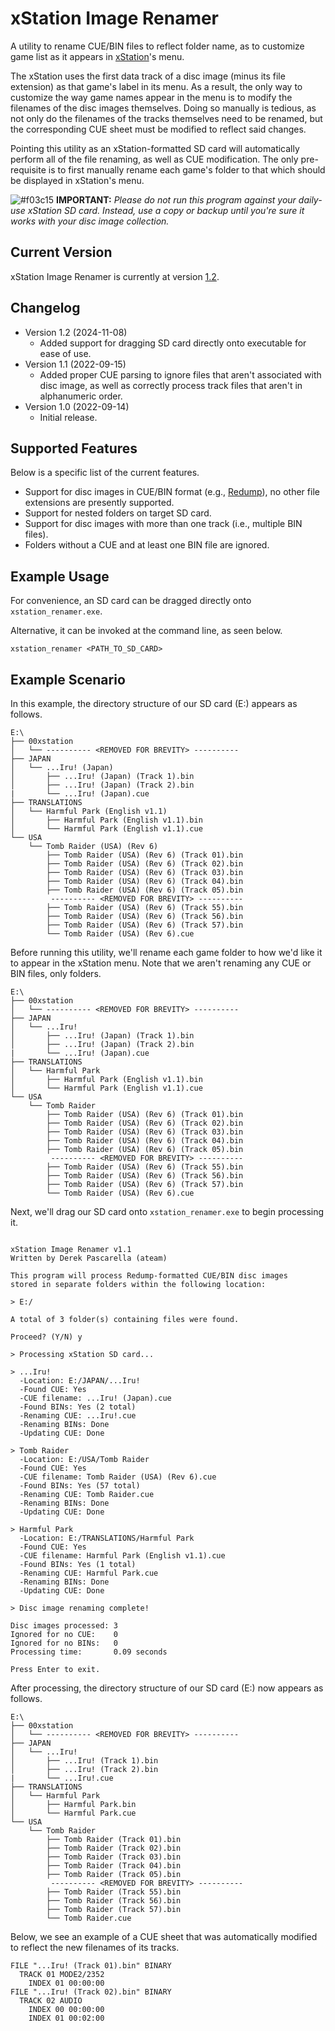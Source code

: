 # xStation Image Renamer
A utility to rename CUE/BIN files to reflect folder name, as to customize game list as it appears in [xStation](https://github.com/x-station)'s menu.

The xStation uses the first data track of a disc image (minus its file extension) as that game's label in its menu. As a result, the only way to customize the way game names appear in the menu is to modify the filenames of the disc images themselves. Doing so manually is tedious, as not only do the filenames of the tracks themselves need to be renamed, but the corresponding CUE sheet must be modified to reflect said changes.

Pointing this utility as an xStation-formatted SD card will automatically perform all of the file renaming, as well as CUE modification. The only pre-requisite is to first manually rename each game's folder to that which should be displayed in xStation's menu.

![#f03c15](https://via.placeholder.com/15/f03c15/f03c15.png) **IMPORTANT:** *Please do not run this program against your daily-use xStation SD card. Instead, use a copy or backup until you're sure it works with your disc image collection.*

## Current Version
xStation Image Renamer is currently at version [1.2](https://github.com/DerekPascarella/xStation-Image-Renamer/raw/main/xstation_renamer.exe).

## Changelog
* Version 1.2 (2024-11-08)
  * Added support for dragging SD card directly onto executable for ease of use.
* Version 1.1 (2022-09-15)
  * Added proper CUE parsing to ignore files that aren't associated with disc image, as well as correctly process track files that aren't in alphanumeric order.
* Version 1.0 (2022-09-14)
  * Initial release.

## Supported Features
Below is a specific list of the current features.

* Support for disc images in CUE/BIN format (e.g., [Redump](http://redump.org/)), no other file extensions are presently supported.
* Support for nested folders on target SD card.
* Support for disc images with more than one track (i.e., multiple BIN files).
* Folders without a CUE and at least one BIN file are ignored.

## Example Usage
For convenience, an SD card can be dragged directly onto `xstation_renamer.exe`.

Alternative, it can be invoked at the command line, as seen below.

```
xstation_renamer <PATH_TO_SD_CARD>
```

## Example Scenario
In this example, the directory structure of our SD card (E:\) appears as follows.

```
E:\
├── 00xstation
│   └── ---------- <REMOVED FOR BREVITY> ----------
├── JAPAN
│   └── ...Iru! (Japan)
│       ├── ...Iru! (Japan) (Track 1).bin
│       ├── ...Iru! (Japan) (Track 2).bin
|       └── ...Iru! (Japan).cue
├── TRANSLATIONS
│   └── Harmful Park (English v1.1)
│       ├── Harmful Park (English v1.1).bin
│       └── Harmful Park (English v1.1).cue
└── USA
    └── Tomb Raider (USA) (Rev 6)
        ├── Tomb Raider (USA) (Rev 6) (Track 01).bin
        ├── Tomb Raider (USA) (Rev 6) (Track 02).bin
        ├── Tomb Raider (USA) (Rev 6) (Track 03).bin
        ├── Tomb Raider (USA) (Rev 6) (Track 04).bin
        ├── Tomb Raider (USA) (Rev 6) (Track 05).bin
         ---------- <REMOVED FOR BREVITY> ----------
        ├── Tomb Raider (USA) (Rev 6) (Track 55).bin
        ├── Tomb Raider (USA) (Rev 6) (Track 56).bin
        ├── Tomb Raider (USA) (Rev 6) (Track 57).bin
        └── Tomb Raider (USA) (Rev 6).cue
```

Before running this utility, we'll rename each game folder to how we'd like it to appear in the xStation menu. Note that we aren't renaming any CUE or BIN files, only folders.

```
E:\
├── 00xstation
│   └── ---------- <REMOVED FOR BREVITY> ----------
├── JAPAN
│   └── ...Iru!
│       ├── ...Iru! (Japan) (Track 1).bin
│       ├── ...Iru! (Japan) (Track 2).bin
|       └── ...Iru! (Japan).cue
├── TRANSLATIONS
│   └── Harmful Park
│       ├── Harmful Park (English v1.1).bin
│       └── Harmful Park (English v1.1).cue
└── USA
    └── Tomb Raider
        ├── Tomb Raider (USA) (Rev 6) (Track 01).bin
        ├── Tomb Raider (USA) (Rev 6) (Track 02).bin
        ├── Tomb Raider (USA) (Rev 6) (Track 03).bin
        ├── Tomb Raider (USA) (Rev 6) (Track 04).bin
        ├── Tomb Raider (USA) (Rev 6) (Track 05).bin
         ---------- <REMOVED FOR BREVITY> ----------
        ├── Tomb Raider (USA) (Rev 6) (Track 55).bin
        ├── Tomb Raider (USA) (Rev 6) (Track 56).bin
        ├── Tomb Raider (USA) (Rev 6) (Track 57).bin
        └── Tomb Raider (USA) (Rev 6).cue
```

Next, we'll drag our SD card onto `xstation_renamer.exe` to begin processing it.

```

xStation Image Renamer v1.1
Written by Derek Pascarella (ateam)

This program will process Redump-formatted CUE/BIN disc images
stored in separate folders within the following location:

> E:/

A total of 3 folder(s) containing files were found.

Proceed? (Y/N) y

> Processing xStation SD card...

> ...Iru!
  -Location: E:/JAPAN/...Iru!
  -Found CUE: Yes
  -CUE filename: ...Iru! (Japan).cue
  -Found BINs: Yes (2 total)
  -Renaming CUE: ...Iru!.cue
  -Renaming BINs: Done
  -Updating CUE: Done

> Tomb Raider
  -Location: E:/USA/Tomb Raider
  -Found CUE: Yes
  -CUE filename: Tomb Raider (USA) (Rev 6).cue
  -Found BINs: Yes (57 total)
  -Renaming CUE: Tomb Raider.cue
  -Renaming BINs: Done
  -Updating CUE: Done

> Harmful Park
  -Location: E:/TRANSLATIONS/Harmful Park
  -Found CUE: Yes
  -CUE filename: Harmful Park (English v1.1).cue
  -Found BINs: Yes (1 total)
  -Renaming CUE: Harmful Park.cue
  -Renaming BINs: Done
  -Updating CUE: Done

> Disc image renaming complete!

Disc images processed: 3
Ignored for no CUE:    0
Ignored for no BINs:   0
Processing time:       0.09 seconds

Press Enter to exit.

```

After processing, the directory structure of our SD card (E:\) now appears as follows.

```
E:\
├── 00xstation
│   └── ---------- <REMOVED FOR BREVITY> ----------
├── JAPAN
│   └── ...Iru!
│       ├── ...Iru! (Track 1).bin
│       ├── ...Iru! (Track 2).bin
|       └── ...Iru!.cue
├── TRANSLATIONS
│   └── Harmful Park
│       ├── Harmful Park.bin
│       └── Harmful Park.cue
└── USA
    └── Tomb Raider
        ├── Tomb Raider (Track 01).bin
        ├── Tomb Raider (Track 02).bin
        ├── Tomb Raider (Track 03).bin
        ├── Tomb Raider (Track 04).bin
        ├── Tomb Raider (Track 05).bin
         ---------- <REMOVED FOR BREVITY> ----------
        ├── Tomb Raider (Track 55).bin
        ├── Tomb Raider (Track 56).bin
        ├── Tomb Raider (Track 57).bin
        └── Tomb Raider.cue
```

Below, we see an example of a CUE sheet that was automatically modified to reflect the new filenames of its tracks.

```
FILE "...Iru! (Track 01).bin" BINARY
  TRACK 01 MODE2/2352
    INDEX 01 00:00:00
FILE "...Iru! (Track 02).bin" BINARY
  TRACK 02 AUDIO
    INDEX 00 00:00:00
    INDEX 01 00:02:00
```
